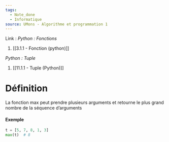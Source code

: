 ```yaml
---
tags:
  - Note_done
  - Informatique
source: UMons - Algorithme et programmation 1
---
```


Link :
_Python : Fonctions_
1. [[3.1.1 - Fonction (python)]]

_Python : Tuple_
1. [[11.1.1 - Tuple (Python)]]

# Définition
La fonction max peut prendre plusieurs arguments et retourne le plus grand nombre de la séquence d’arguments 

#### Exemple
```python 
t = [5, 7, 8, 1, 3]
max(t)  # 8
```